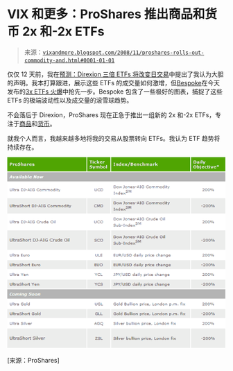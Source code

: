 <!--yml

类别：未分类

日期：2024-05-18 18:13:51

-->

# VIX 和更多：ProShares 推出商品和货币 2x 和-2x ETFs

> 来源：[`vixandmore.blogspot.com/2008/11/proshares-rolls-out-commodity-and.html#0001-01-01`](http://vixandmore.blogspot.com/2008/11/proshares-rolls-out-commodity-and.html#0001-01-01)

仅仅 12 天前，我在[预测：Direxion 三倍 ETFs 将改变日交易](http://vixandmore.blogspot.com/2008/11/prediction-direxion-triple-etfs-will.html)中提出了我认为大胆的声明。我本打算跟进，展示这些 ETFs 的成交量如何激增，但[Bespoke](http://bespokeinvest.typepad.com/)在今天发布的[3x ETFs 火爆](http://bespokeinvest.typepad.com/bespoke/2008/11/3x-etfs-on-fire.html)中抢先一步。Bespoke 包含了一些极好的图表，捕捉了这些 ETFs 的极端波动性以及成交量的滚雪球趋势。

不会落后于 Direxion，ProShares 现在正急于推出一组新的 2x 和-2x ETFs，专注于[商品](http://vixandmore.blogspot.com/search/label/commodities)和[货币](http://vixandmore.blogspot.com/search/label/currencies)。

就我个人而言，我越来越多地将我的交易从股票转向 ETFs。我认为 ETF 趋势将持续存在。

![](img/fa7d6eb639e5a156fa6aff4066c9bb6a.png)

[来源：ProShares]
